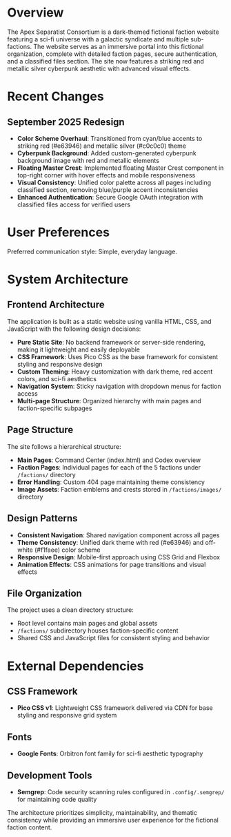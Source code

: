 # Overview

The Apex Separatist Consortium is a dark-themed fictional faction website featuring a sci-fi universe with a galactic syndicate and multiple sub-factions. The website serves as an immersive portal into this fictional organization, complete with detailed faction pages, secure authentication, and a classified files section. The site now features a striking red and metallic silver cyberpunk aesthetic with advanced visual effects.

# Recent Changes

## September 2025 Redesign
- **Color Scheme Overhaul**: Transitioned from cyan/blue accents to striking red (#e63946) and metallic silver (#c0c0c0) theme
- **Cyberpunk Background**: Added custom-generated cyberpunk background image with red and metallic elements
- **Floating Master Crest**: Implemented floating Master Crest component in top-right corner with hover effects and mobile responsiveness
- **Visual Consistency**: Unified color palette across all pages including classified section, removing blue/purple accent inconsistencies
- **Enhanced Authentication**: Secure Google OAuth integration with classified files access for verified users

# User Preferences

Preferred communication style: Simple, everyday language.

# System Architecture

## Frontend Architecture

The application is built as a static website using vanilla HTML, CSS, and JavaScript with the following design decisions:

- **Pure Static Site**: No backend framework or server-side rendering, making it lightweight and easily deployable
- **CSS Framework**: Uses Pico CSS as the base framework for consistent styling and responsive design
- **Custom Theming**: Heavy customization with dark theme, red accent colors, and sci-fi aesthetics
- **Navigation System**: Sticky navigation with dropdown menus for faction access
- **Multi-page Structure**: Organized hierarchy with main pages and faction-specific subpages

## Page Structure

The site follows a hierarchical structure:

- **Main Pages**: Command Center (index.html) and Codex overview
- **Faction Pages**: Individual pages for each of the 5 factions under `/factions/` directory
- **Error Handling**: Custom 404 page maintaining theme consistency
- **Image Assets**: Faction emblems and crests stored in `/factions/images/` directory

## Design Patterns

- **Consistent Navigation**: Shared navigation component across all pages
- **Theme Consistency**: Unified dark theme with red (#e63946) and off-white (#f1faee) color scheme
- **Responsive Design**: Mobile-first approach using CSS Grid and Flexbox
- **Animation Effects**: CSS animations for page transitions and visual effects

## File Organization

The project uses a clean directory structure:
- Root level contains main pages and global assets
- `/factions/` subdirectory houses faction-specific content
- Shared CSS and JavaScript files for consistent styling and behavior

# External Dependencies

## CSS Framework
- **Pico CSS v1**: Lightweight CSS framework delivered via CDN for base styling and responsive grid system

## Fonts
- **Google Fonts**: Orbitron font family for sci-fi aesthetic typography

## Development Tools
- **Semgrep**: Code security scanning rules configured in `.config/.semgrep/` for maintaining code quality

The architecture prioritizes simplicity, maintainability, and thematic consistency while providing an immersive user experience for the fictional faction content.